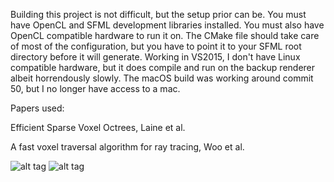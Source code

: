 Building this project is not difficult, but the setup prior can be. You must have OpenCL and SFML development libraries installed. You must also have OpenCL compatible hardware to run it on. The CMake file should take care of most of the configuration, but you have to point it to your SFML root directory before it will generate. Working in VS2015, I don't have Linux compatible hardware, but it does compile and run on the backup renderer albeit horrendously slowly. The macOS build was working around commit 50, but I no longer have access to a mac.

Papers used:

Efficient Sparse Voxel Octrees, Laine et al.

A fast voxel traversal algorithm for ray tracing, Woo et al.

![alt tag](https://github.com/MitchellHansen/voxel-raycaster/blob/master/assets/screenshot1.png)
![alt tag](https://github.com/MitchellHansen/voxel-raycaster/blob/master/assets/screenshot.PNG)
